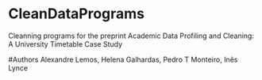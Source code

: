 # CleanDataPrograms
Cleanning programs for the preprint Academic Data Profiling and Cleaning: A University Timetable Case Study

#Authors
Alexandre Lemos, Helena Galhardas, Pedro T Monteiro, Inês Lynce
